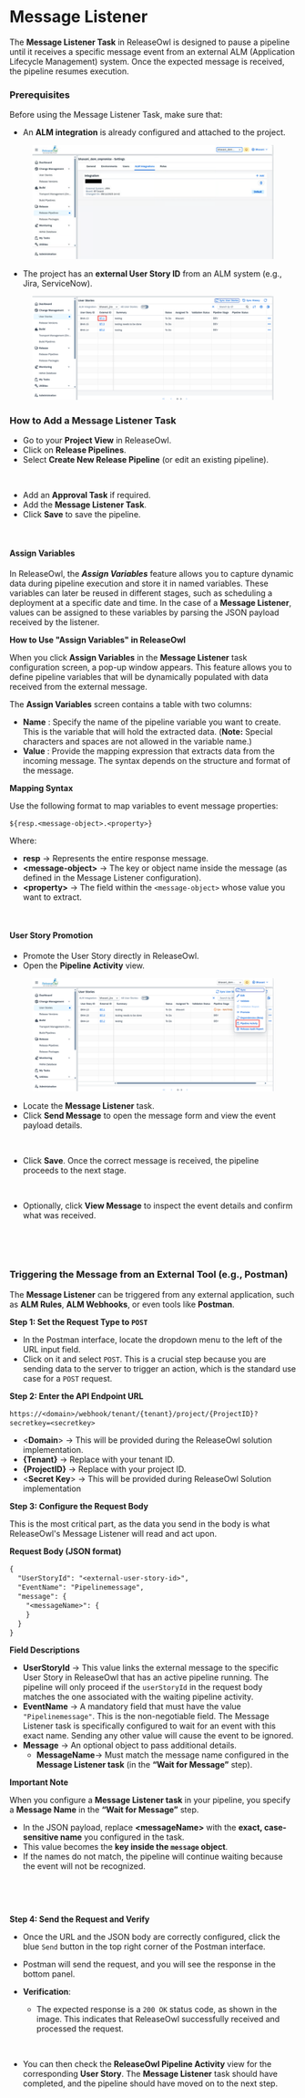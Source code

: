 # Message Listener

The **Message Listener Task** in ReleaseOwl is designed to pause a pipeline until it receives a specific message event from an external ALM (Application Lifecycle Management) system. Once the expected message is received, the pipeline resumes execution.

### Prerequisites

Before using the Message Listener Task, make sure that:

* An **ALM integration** is already configured and attached to the project.

<figure><img src="../../../.gitbook/assets/image (5) (1) (1).png" alt=""><figcaption></figcaption></figure>

* The project has an **external User Story ID** from an ALM system (e.g., Jira, ServiceNow).

<figure><img src="../../../.gitbook/assets/image (1413).png" alt=""><figcaption></figcaption></figure>

### How to Add a Message Listener Task <a href="#how-to-add-a-message-listener-task" id="how-to-add-a-message-listener-task"></a>

* Go to your **Project View** in ReleaseOwl.
* Click on **Release Pipelines**.
* Select **Create New Release Pipeline** (or edit an existing pipeline).

<figure><img src="https://releaseowl.gitbook.io/releaseowl-docs/~gitbook/image?url=https%3A%2F%2F1890383800-files.gitbook.io%2F%7E%2Ffiles%2Fv0%2Fb%2Fgitbook-x-prod.appspot.com%2Fo%2Fspaces%252FDWyxe6hm5vqosFaByVgs%252Fuploads%252FOyM9H219tLuVgb3NGBed%252Fimage.png%3Falt%3Dmedia%26token%3D4c4d5f4f-86b2-47ce-a572-947a0cb1aab7&#x26;width=768&#x26;dpr=4&#x26;quality=100&#x26;sign=ea4736b1&#x26;sv=2" alt=""><figcaption></figcaption></figure>

* Add an **Approval Task** if required.
* Add the **Message Listener Task**.
* Click **Save** to save the pipeline.

<figure><img src="https://releaseowl.gitbook.io/releaseowl-docs/~gitbook/image?url=https%3A%2F%2F1890383800-files.gitbook.io%2F%7E%2Ffiles%2Fv0%2Fb%2Fgitbook-x-prod.appspot.com%2Fo%2Fspaces%252FDWyxe6hm5vqosFaByVgs%252Fuploads%252F4Z99ea6Fph5mo9csKSm1%252Fimage.png%3Falt%3Dmedia%26token%3D3e683462-cf28-4b1d-a862-7b92de7b41b3&#x26;width=768&#x26;dpr=4&#x26;quality=100&#x26;sign=a86502d4&#x26;sv=2" alt=""><figcaption></figcaption></figure>

#### Assign Variables <a href="#assign-variables" id="assign-variables"></a>

In ReleaseOwl, the _**Assign Variables**_ feature allows you to capture dynamic data during pipeline execution and store it in named variables. These variables can later be reused in different stages, such as scheduling a deployment at a specific date and time. In the case of a **Message Listener**, values can be assigned to these variables by parsing the JSON payload received by the listener.&#x20;

**How to Use "Assign Variables" in ReleaseOwl**

When you click **Assign Variables** in the **Message Listener** task configuration screen, a pop-up window appears. This feature allows you to define pipeline variables that will be dynamically populated with data received from the external message.

The **Assign Variables** screen contains a table with two columns:

* **Name** : Specify the name of the pipeline variable you want to create. This is the variable that will hold the extracted data. (**Note:** Special characters and spaces are not allowed in the variable name.)
* **Value** : Provide the mapping expression that extracts data from the incoming message. The syntax depends on the structure and format of the message.

**Mapping Syntax**

Use the following format to map variables to event message properties:

```
${resp.<message-object>.<property>}
```

Where:

* **resp** → Represents the entire response message.
* **\<message-object>** → The key or object name inside the message (as defined in the Message Listener configuration).
* **\<property>** → The field within the `<message-object>` whose value you want to extract.

<figure><img src="https://releaseowl.gitbook.io/releaseowl-docs/~gitbook/image?url=https%3A%2F%2F1890383800-files.gitbook.io%2F%7E%2Ffiles%2Fv0%2Fb%2Fgitbook-x-prod.appspot.com%2Fo%2Fspaces%252FDWyxe6hm5vqosFaByVgs%252Fuploads%252Ftufm6SPt1Xyw0xlqHiGd%252Fimage.png%3Falt%3Dmedia%26token%3D2f6e4e1d-829c-4e90-a46f-462210cc1158&#x26;width=768&#x26;dpr=4&#x26;quality=100&#x26;sign=1fc43e53&#x26;sv=2" alt=""><figcaption></figcaption></figure>

#### User Story Promotion <a href="#user-story-promotion" id="user-story-promotion"></a>

* Promote the User Story directly in ReleaseOwl.
* Open the **Pipeline Activity** view.

<figure><img src="../../../.gitbook/assets/image (1) (1) (1) (1) (1) (1).png" alt=""><figcaption></figcaption></figure>

* Locate the **Message Listener** task.
* Click **Send Message** to open the message form and view the event payload details.

<figure><img src="https://releaseowl.gitbook.io/releaseowl-docs/~gitbook/image?url=https%3A%2F%2F1890383800-files.gitbook.io%2F%7E%2Ffiles%2Fv0%2Fb%2Fgitbook-x-prod.appspot.com%2Fo%2Fspaces%252FDWyxe6hm5vqosFaByVgs%252Fuploads%252FhIaDerENANMxuUKOwrAB%252Fimage.png%3Falt%3Dmedia%26token%3Dd0853d0b-ed8c-46da-8ace-593e29746067&#x26;width=768&#x26;dpr=4&#x26;quality=100&#x26;sign=707e7ffd&#x26;sv=2" alt=""><figcaption></figcaption></figure>

* Click **Save**. Once the correct message is received, the pipeline proceeds to the next stage.

<figure><img src="https://releaseowl.gitbook.io/releaseowl-docs/~gitbook/image?url=https%3A%2F%2F1890383800-files.gitbook.io%2F%7E%2Ffiles%2Fv0%2Fb%2Fgitbook-x-prod.appspot.com%2Fo%2Fspaces%252FDWyxe6hm5vqosFaByVgs%252Fuploads%252F5eg3xLxFjP2gTvuiwRZM%252Fimage.png%3Falt%3Dmedia%26token%3D4b414e40-22c5-4963-8ec4-4d70475d86c9&#x26;width=768&#x26;dpr=4&#x26;quality=100&#x26;sign=c610ff1c&#x26;sv=2" alt=""><figcaption></figcaption></figure>

* Optionally, click **View Message** to inspect the event details and confirm what was received.

<figure><img src="https://releaseowl.gitbook.io/user-story-dependencies/~gitbook/image?url=https%3A%2F%2F1282312313-files.gitbook.io%2F%7E%2Ffiles%2Fv0%2Fb%2Fgitbook-x-prod.appspot.com%2Fo%2Fspaces%252FSnDqxvUfUkMbScdvMYGA%252Fuploads%252F3EJEhbPpK1yoKrSV0AMe%252Fimage.png%3Falt%3Dmedia%26token%3D0b106fe2-ce84-46b8-973e-79efa4f178e9&#x26;width=768&#x26;dpr=4&#x26;quality=100&#x26;sign=e7e5de6e&#x26;sv=2" alt=""><figcaption></figcaption></figure>

<figure><img src="https://releaseowl.gitbook.io/user-story-dependencies/~gitbook/image?url=https%3A%2F%2F1282312313-files.gitbook.io%2F%7E%2Ffiles%2Fv0%2Fb%2Fgitbook-x-prod.appspot.com%2Fo%2Fspaces%252FSnDqxvUfUkMbScdvMYGA%252Fuploads%252Fw06etqXwLoE3B90FtVMZ%252Fimage.png%3Falt%3Dmedia%26token%3D676eef33-bcc8-47dd-8736-72f8f6043d19&#x26;width=768&#x26;dpr=4&#x26;quality=100&#x26;sign=d5bd9bb9&#x26;sv=2" alt=""><figcaption></figcaption></figure>

### Triggering the Message from an External Tool (e.g., Postman) <a href="#triggering-the-message-from-an-external-tool-e.g.-postman" id="triggering-the-message-from-an-external-tool-e.g.-postman"></a>

The **Message Listener** can be triggered from any external application, such as **ALM Rules**, **ALM Webhooks**, or even tools like **Postman**.

**Step 1: Set the Request Type to `POST`**

* In the Postman interface, locate the dropdown menu to the left of the URL input field.
* Click on it and select `POST`. This is a crucial step because you are sending data to the server to trigger an action, which is the standard use case for a `POST` request.

**Step 2: Enter the API Endpoint URL**

```
https://<domain>/webhook/tenant/{tenant}/project/{ProjectID}?secretkey=<secretkey>
```

* <**Domain**> → This will be provided during the ReleaseOwl solution implementation.
* **{Tenant}**  → Replace with your tenant ID.
* **{ProjectID}**  → Replace with your project ID.
* <**Secret Key**> → This will be provided during ReleaseOwl Solution implementation

**Step 3: Configure the Request Body**

This is the most critical part, as the data you send in the body is what ReleaseOwl's Message Listener will read and act upon.

**Request Body (JSON format)**

```
{
  "UserStoryId": "<external-user-story-id>",
  "EventName": "Pipelinemessage",
  "message": {
    "<messageName>": {
    }
  }
}
```

**Field Descriptions**

* **UserStoryId** → This value links the external message to the specific User Story in ReleaseOwl that has an active pipeline running. The pipeline will only proceed if the `userStoryId` in the request body matches the one associated with the waiting pipeline activity.
* **EventName** → A mandatory field that must have the value `"Pipelinemessage"`. This is the non-negotiable field. The Message Listener task is specifically configured to wait for an event with this exact name. Sending any other value will cause the event to be ignored.
* **Message** → An optional object to pass additional details.
  * **MessageName**→ Must match the message name configured in the **Message Listener task** (in the **“Wait for Message”** step).

**Important Note**

When you configure a **Message Listener task** in your pipeline, you specify a **Message Name** in the **“Wait for Message”** step.

* In the JSON payload, replace **\<messageName>** with the **exact, case-sensitive name** you configured in the task.
* This value becomes the **key inside the `message` object**.
* If the names do not match, the pipeline will continue waiting because the event will not be recognized.

<figure><img src="https://releaseowl.gitbook.io/user-story-dependencies/~gitbook/image?url=https%3A%2F%2F1282312313-files.gitbook.io%2F%7E%2Ffiles%2Fv0%2Fb%2Fgitbook-x-prod.appspot.com%2Fo%2Fspaces%252FSnDqxvUfUkMbScdvMYGA%252Fuploads%252FgO2UGUk1iuHcAQ56ZYxZ%252Fimage.png%3Falt%3Dmedia%26token%3Dfde3d7b4-b78a-43ac-bcc3-8351c06f3ea9&#x26;width=768&#x26;dpr=4&#x26;quality=100&#x26;sign=ae41388b&#x26;sv=2" alt=""><figcaption></figcaption></figure>

<figure><img src="https://releaseowl.gitbook.io/user-story-dependencies/~gitbook/image?url=https%3A%2F%2F1282312313-files.gitbook.io%2F%7E%2Ffiles%2Fv0%2Fb%2Fgitbook-x-prod.appspot.com%2Fo%2Fspaces%252FSnDqxvUfUkMbScdvMYGA%252Fuploads%252F860CYcpQ8gJ9NcUZwVdA%252Fimage.png%3Falt%3Dmedia%26token%3Deabb91d3-15b7-4d21-a34d-f1656f05585f&#x26;width=768&#x26;dpr=4&#x26;quality=100&#x26;sign=d4bb87e&#x26;sv=2" alt=""><figcaption></figcaption></figure>

**Step 4: Send the Request and Verify**

* Once the URL and the JSON body are correctly configured, click the blue `Send` button in the top right corner of the Postman interface.
* Postman will send the request, and you will see the response in the bottom panel.
*   **Verification**:

    * The expected response is a `200 OK` status code, as shown in the image. This indicates that ReleaseOwl successfully received and processed the request.



    <figure><img src="https://releaseowl.gitbook.io/user-story-dependencies/~gitbook/image?url=https%3A%2F%2F1282312313-files.gitbook.io%2F%7E%2Ffiles%2Fv0%2Fb%2Fgitbook-x-prod.appspot.com%2Fo%2Fspaces%252FSnDqxvUfUkMbScdvMYGA%252Fuploads%252FxhUJDbkAHUCA5Cmp6MUr%252Fimage.png%3Falt%3Dmedia%26token%3Dfd5bede7-507a-4886-803a-0b4025d8d2cc&#x26;width=768&#x26;dpr=4&#x26;quality=100&#x26;sign=3ba81c8d&#x26;sv=2" alt=""><figcaption></figcaption></figure>
*   You can then check the **ReleaseOwl Pipeline Activity** view for the corresponding **User Story**. The **Message Listener** task should have completed, and the pipeline should have moved on to the next step.



    <figure><img src="https://releaseowl.gitbook.io/user-story-dependencies/~gitbook/image?url=https%3A%2F%2F1282312313-files.gitbook.io%2F%7E%2Ffiles%2Fv0%2Fb%2Fgitbook-x-prod.appspot.com%2Fo%2Fspaces%252FSnDqxvUfUkMbScdvMYGA%252Fuploads%252FMnFagu5IvboxtiDeMALo%252Fimage.png%3Falt%3Dmedia%26token%3D8e694e4e-fa19-4af7-b0ba-42633a0c8b0c&#x26;width=768&#x26;dpr=4&#x26;quality=100&#x26;sign=626164f5&#x26;sv=2" alt=""><figcaption></figcaption></figure>
